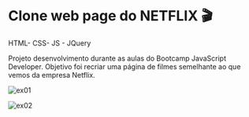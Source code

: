 # Clone web page do NETFLIX :clapper:

HTML- CSS- JS - JQuery



Projeto desenvolvimento durante as aulas do Bootcamp JavaScript Developer.
Objetivo foi recriar uma página de filmes semelhante ao que vemos da empresa Netflix.

![ex01](C:assets/img/ex01.PNG)



![ex02](C:assets/img/ex02.PNG)
